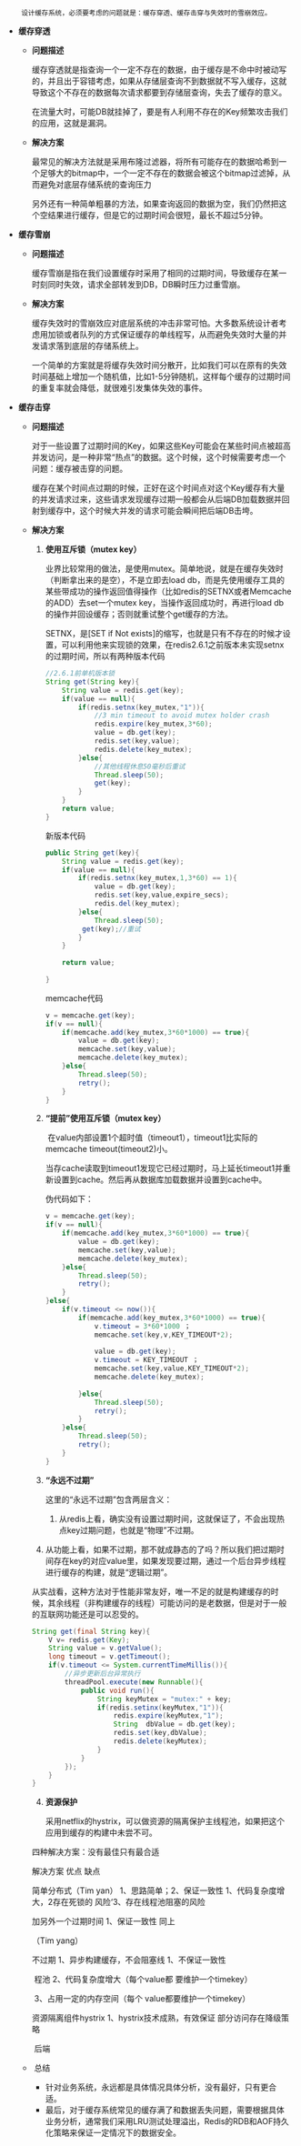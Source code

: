 		设计缓存系统，必须要考虑的问题就是：缓存穿透、缓存击穿与失效时的雪崩效应。

- **缓存穿透**

  - **问题描述**

    ​		缓存穿透就是指查询一个一定不存在的数据，由于缓存是不命中时被动写的，并且出于容错考虑，如果从存储层查询不到数据就不写入缓存，这就导致这个不存在的数据每次请求都要到存储层查询，失去了缓存的意义。

    ​		在流量大时，可能DB就挂掉了，要是有人利用不存在的Key频繁攻击我们的应用，这就是漏洞。

  - **解决方案**

    ​		最常见的解决方法就是采用布隆过滤器，将所有可能存在的数据哈希到一个足够大的bitmap中，一个一定不存在的数据会被这个bitmap过滤掉，从而避免对底层存储系统的查询压力

    ​		另外还有一种简单粗暴的方法，如果查询返回的数据为空，我们仍然把这个空结果进行缓存，但是它的过期时间会很短，最长不超过5分钟。

- **缓存雪崩**	

  - **问题描述**

    ​		缓存雪崩是指在我们设置缓存时采用了相同的过期时间，导致缓存在某一时刻同时失效，请求全部转发到DB，DB瞬时压力过重雪崩。

  - **解决方案**

    ​		缓存失效时的雪崩效应对底层系统的冲击非常可怕。大多数系统设计者考虑用加锁或者队列的方式保证缓存的单线程写，从而避免失效时大量的并发请求落到底层的存储系统上。

    ​		一个简单的方案就是将缓存失效时间分散开，比如我们可以在原有的失效时间基础上增加一个随机值，比如1-5分钟随机，这样每个缓存的过期时间的重复率就会降低，就很难引发集体失效的事件。

- **缓存击穿**

  - **问题描述**

    ​		对于一些设置了过期时间的Key，如果这些Key可能会在某些时间点被超高并发访问，是一种非常“热点”的数据。这个时候，这个时候需要考虑一个问题：缓存被击穿的问题。

    ​		缓存在某个时间点过期的时候，正好在这个时间点对这个Key缓存有大量的并发请求过来，这些请求发现缓存过期一般都会从后端DB加载数据并回射到缓存中，这个时候大并发的请求可能会瞬间把后端DB击垮。

  - **解决方案**

    1. **使用互斥锁（mutex key）**

       ​		业界比较常用的做法，是使用mutex。简单地说，就是在缓存失效时（判断拿出来的是空），不是立即去load db，而是先使用缓存工具的某些带成功的操作返回值得操作（比如redis的SETNX或者Memcache的ADD）去set一个mutex key，当操作返回成功时，再进行load db的操作并回设缓存；否则就重试整个get缓存的方法。

       SETNX，是[SET if Not exists]的缩写，也就是只有不存在的时候才设置，可以利用他来实现锁的效果，在redis2.6.1之前版本未实现setnx的过期时间，所以有两种版本代码

       ```java
       //2.6.1前单机版本锁
       String get(String key){
           String value = redis.get(key);
           if(value == null){
               if(redis.setnx(key_mutex,"1")){
                   //3 min timeout to avoid mutex holder crash
                   redis.expire(key_mutex,3*60);
                   value = db.get(key);
                   redis.set(key,value);
                   redis.delete(key_mutex);
               }else{
                   //其他线程休息50毫秒后重试
                   Thread.sleep(50);
                   get(key);
               }
           }
           return value;
       }
       ```

       新版本代码

       ```java
       public String get(key){
           String value = redis.get(key);
           if(value == null){
               if(redis.setnx(key_mutex,1,3*60) == 1){
                   value = db.get(key);
                   redis.set(key,value,expire_secs);
                   redis.del(key_mutex);
               }else{
                   Thread.sleep(50);
               	get(key);//重试
               }
           }
           
           return value;
           
       }
       ```

       memcache代码

       ```java
       v = memcache.get(key);
       if(v == null){
           if(memcache.add(key_mutex,3*60*1000) == true){
               value = db.get(key);
               memcache.set(key,value);
               memcache.delete(key_mutex);
           }else{
               Thread.sleep(50);
               retry();
           }
       }
       ```

       

    2. **“提前”使用互斥锁（mutex key）**

       ​		在value内部设置1个超时值（timeout1），timeout1比实际的memcache timeout(timeout2)小。

       ​		当存cache读取到timeout1发现它已经过期时，马上延长timeout1并重新设置到cache。然后再从数据库加载数据并设置到cache中。

       伪代码如下：

       ```java
       v = memcache.get(key);
       if(v == null){
           if(memcache.add(key_mutex,3*60*1000) == true){
               value = db.get(key);
               memcache.set(key,value);
               memcache.delete(key_mutex);
           }else{
               Thread.sleep(50);
               retry();
           }
       }else{
           if(v.timeout <= now()){
               if(memcache.add(key_mutex,3*60*1000) == true){
                   v.timeout = 3*60*1000 ；
                   memcache.set(key,v,KEY_TIMEOUT*2);
                  
                   value = db.get(key);
                   v.timeout = KEY_TIMEOUT ；
                   memcache.set(key,value,KEY_TIMEOUT*2);
                   memcache.delete(key_mutex);
                   
               }else{
                   Thread.sleep(50);
                   retry();
               }
           }else{
               Thread.sleep(50);
               retry();
           }
       }
       ```

       

    3. **“永远不过期”**

        这里的“永远不过期”包含两层含义：

       1. 从redis上看，确实没有设置过期时间，这就保证了，不会出现热点key过期问题，也就是“物理”不过期。
     2. 从功能上看，如果不过期，那不就成静态的了吗？所以我们把过期时间存在key的对应value里，如果发现要过期，通过一个后台异步线程进行缓存的构建，就是“逻辑过期”。
  
     从实战看，这种方法对于性能非常友好，唯一不足的就是构建缓存的时候，其余线程（非构建缓存的线程）可能访问的是老数据，但是对于一般的互联网功能还是可以忍受的。
  
       ```java
       String get(final String key){
           V v= redis.get(Key);
           String value = v.getValue();
           long timeout = v.getTimeout();
           if(v.timeout <= System.currentTimeMillis()){
               //异步更新后台异常执行
               threadPool.execute(new Runnable(){
                   public void run(){
                       String keyMutex = "mutex:" + key;
                       if(redis.setinx(keyMutex,"1")){
                           redis.expire(keyMutex,"1");
                           String  dbValue = db.get(key);
                           redis.set(key,dbValue);
                           redis.delete(keyMutex);
                       }
                   }
               });
           }
       }
       ```
  
       
  
    4. **资源保护**
  
       采用netflix的hystrix，可以做资源的隔离保护主线程池，如果把这个应用到缓存的构建中未尝不可。
    
      四种解决方案：没有最佳只有最合适
    
      解决方案												优点													缺点
    
      简单分布式（Tim yan）		1、思路简单；2、保证一致性			1、代码复杂度增大，2存在死锁的																												风险‘3、存在线程池阻塞的风险
    
      加另外一个过期时间				1、保证一致性									同上
    
      （Tim  yang）
    
      
    
      不过期										1、异步构建缓存，不会阻塞线		1、不保证一致性
    
      ​													程池					                                 2、代码复杂度增大（每个value都																													要维护一个timekey）
    
      ​																												3、占用一定的内存空间（每个																												value都要维护一个timekey）
    
      资源隔离组件hystrix				1、hystrix技术成熟，有效保证		部分访问存在降级策略
    
      ​													后端																						
  
  - ​	总结
  
    - 针对业务系统，永远都是具体情况具体分析，没有最好，只有更合适。
    - 最后，对于缓存系统常见的缓存满了和数据丢失问题，需要根据具体业务分析，通常我们采用LRU测试处理溢出，Redis的RDB和AOF持久化策略来保证一定情况下的数据安全。

